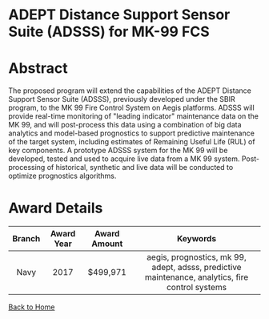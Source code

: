 
ADEPT Distance Support Sensor Suite (ADSSS) for MK-99 FCS
=========================================================

# Abstract


The proposed program will extend the capabilities of the ADEPT Distance Support Sensor Suite (ADSSS), previously developed under the SBIR program, to the MK 99 Fire Control System on Aegis platforms. ADSSS will provide real-time monitoring of "leading indicator" maintenance data on the MK 99, and will post-process this data using a combination of big data analytics and model-based prognostics to support predictive maintenance of the target system, including estimates of Remaining Useful Life (RUL) of key components. A prototype ADSSS system for the MK 99 will be developed, tested and used to acquire live data from a MK 99 system. Post-processing of historical, synthetic and live data will be conducted to optimize prognostics algorithms.  

# Award Details

|Branch|Award Year|Award Amount|Keywords|
| :---: | :---: | :---: | :---: |
|Navy|2017|$499,971|aegis, prognostics, mk 99, adept, adsss, predictive maintenance, analytics, fire control systems|
  
  


[Back to Home](https://github.com/chrischow/dod_sbir_awards#1855)